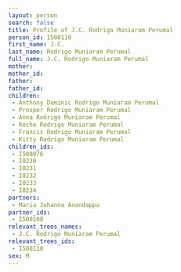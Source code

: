 ```yaml
---
layout: person
search: false
title: Profile of J.C. Rodrigo Muniaram Perumal
person_id: I500110
first_name: J.C.
last_name: Rodrigo Muniaram Perumal
full_name: J.C. Rodrigo Muniaram Perumal
mother: 
mother_id: 
father: 
father_id: 
children:
 - Anthony Dominic Rodrigo Muniaram Perumal
 - Prosper Rodrigo Muniaram Perumal
 - Anna Rodrigo Muniaram Perumal
 - Roche Rodrigo Muniaram Perumal
 - Francis Rodrigo Muniaram Perumal
 - Kitty Rodrigo Muniaram Perumal
children_ids:
 - I500076
 - I0230
 - I0231
 - I0232
 - I0233
 - I0234
partners:
 - Maria Johanna Anandappa
partner_ids:
 - I500108
relevant_trees_names:
 - J.C. Rodrigo Muniaram Perumal
relevant_trees_ids:
 - I500110
sex: M
---
```


